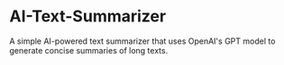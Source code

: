 # AI-Text-Summarizer
A simple AI-powered text summarizer that uses OpenAI's GPT model to generate concise summaries of long texts.
